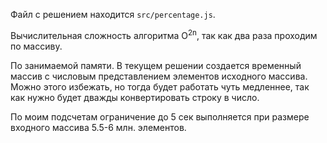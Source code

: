 Файл с решением находится `src/percentage.js`.

Вычислительная сложность алгоритма O<sup>2n</sup>, так как два раза проходим по массиву.

По занимаемой памяти. В текущем решении создается временный массив с числовым представлением элементов исходного массива. Можно этого избежать, но тогда будет работать чуть медленнее, так как нужно будет дважды конвертировать строку в число.

По моим подсчетам ограничение до 5 сек выполняется при размере входного массива 5.5-6 млн. элементов. 